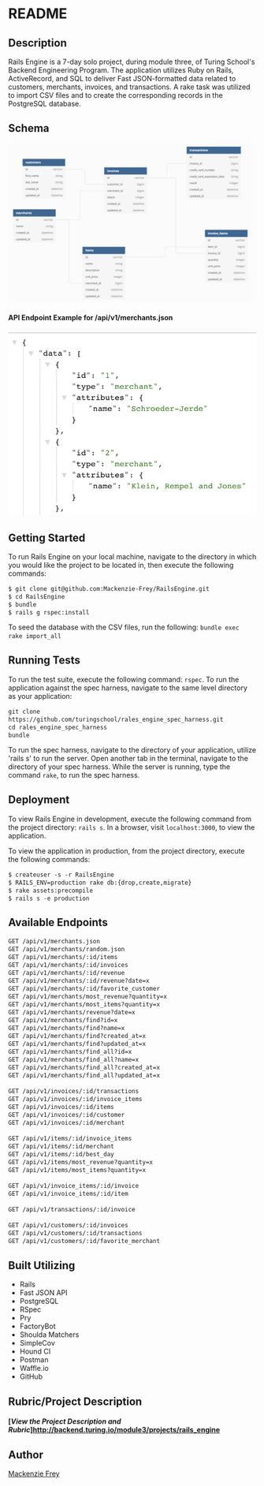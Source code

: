 # README

## Description

Rails Engine is a 7-day solo project, during module three, of Turing School's Backend Engineering Program. The application utilizes Ruby on Rails, ActiveRecord, and SQL to deliver Fast JSON-formatted data related to customers, merchants, invoices, and transactions. A rake task was utilized to import CSV files and to create the corresponding records in the PostgreSQL database.

## Schema
![Alt text](./public/schema_diagram.png?raw=true "Database Schema")

#### API Endpoint Example for /api/v1/merchants.json
![Alt text](./public/api_endpoint_example.png?raw=true "Database Schema")


## Getting Started

To run Rails Engine on your local machine, navigate to the directory in which you would like the project to be located in, then execute the following commands:

```
$ git clone git@github.com:Mackenzie-Frey/RailsEngine.git
$ cd RailsEngine
$ bundle
$ rails g rspec:install
```
To seed the database with the CSV files, run the following:
```bundle exec rake import_all```

## Running Tests

To run the test suite, execute the following command: `rspec`.
To run the application against the spec harness, navigate to the same level directory as your application:
```
git clone https://github.com/turingschool/rales_engine_spec_harness.git
cd rales_engine_spec_harness
bundle
```
To run the spec harness, navigate to the directory of your application, utilize 'rails s' to run the server. Open another tab in the terminal, navigate to the directory of your spec harness. While the server is running, type the command `rake`, to run the spec harness.

## Deployment

To view Rails Engine in development, execute the following command from the project directory: `rails s`. In a browser, visit `localhost:3000`, to view the application.

To view the application in production, from the project directory, execute the following commands:
```
$ createuser -s -r RailsEngine
$ RAILS_ENV=production rake db:{drop,create,migrate}
$ rake assets:precompile
$ rails s -e production
```

## Available Endpoints
```
GET /api/v1/merchants.json
GET /api/v1/merchants/random.json
GET /api/v1/merchants/:id/items
GET /api/v1/merchants/:id/invoices
GET /api/v1/merchants/:id/revenue
GET /api/v1/merchants/:id/revenue?date=x
GET /api/v1/merchants/:id/favorite_customer
GET /api/v1/merchants/most_revenue?quantity=x
GET /api/v1/merchants/most_items?quantity=x
GET /api/v1/merchants/revenue?date=x
GET /api/v1/merchants/find?id=x
GET /api/v1/merchants/find?name=x
GET /api/v1/merchants/find?created_at=x
GET /api/v1/merchants/find?updated_at=x
GET /api/v1/merchants/find_all?id=x
GET /api/v1/merchants/find_all?name=x
GET /api/v1/merchants/find_all?created_at=x
GET /api/v1/merchants/find_all?updated_at=x

GET /api/v1/invoices/:id/transactions
GET /api/v1/invoices/:id/invoice_items
GET /api/v1/invoices/:id/items
GET /api/v1/invoices/:id/customer
GET /api/v1/invoices/:id/merchant

GET /api/v1/items/:id/invoice_items
GET /api/v1/items/:id/merchant
GET /api/v1/items/:id/best_day
GET /api/v1/items/most_revenue?quantity=x
GET /api/v1/items/most_items?quantity=x

GET /api/v1/invoice_items/:id/invoice
GET /api/v1/invoice_items/:id/item

GET /api/v1/transactions/:id/invoice

GET /api/v1/customers/:id/invoices
GET /api/v1/customers/:id/transactions
GET /api/v1/customers/:id/favorite_merchant
```

## Built Utilizing
* Rails
* Fast JSON API
* PostgreSQL
* RSpec
* Pry
* FactoryBot
* Shoulda Matchers
* SimpleCov
* Hound CI
* Postman
* Waffle.io
* GitHub

## Rubric/Project Description
#### [**_View the Project Description and Rubric_**]http://backend.turing.io/module3/projects/rails_engine

## Author
[Mackenzie Frey](https://github.com/Mackenzie-Frey)
